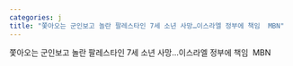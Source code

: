```yaml
---
categories: j
title: "쫓아오는 군인보고 놀란 팔레스타인 7세 소년 사망…이스라엘 정부에 책임  MBN"
---
```

쫓아오는 군인보고 놀란 팔레스타인 7세 소년 사망…이스라엘 정부에 책임&nbsp;&nbsp;MBN